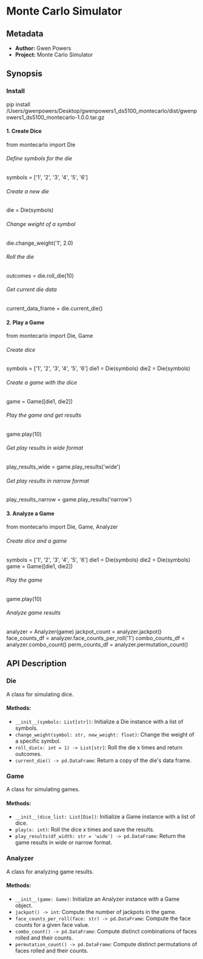 
# Monte Carlo Simulator

## Metadata

- **Author:** Gwen Powers
- **Project:** Monte Carlo Simulator

## Synopsis
### Install
pip install /Users/gwenpowers/Desktop/gwenpowers1_ds5100_montecarlo/dist/gwenpowers1_ds5100_montecarlo-1.0.0.tar.gz

#### 1. Create Dice

from montecarlo import Die

###### Define symbols for the die
symbols = ['1', '2', '3', '4', '5', '6']

######  Create a new die
die = Die(symbols)

######  Change weight of a symbol
die.change_weight('1', 2.0)

######  Roll the die
outcomes = die.roll_die(10)

######  Get current die data
current_data_frame = die.current_die()

#### 2. Play a Game

from montecarlo import Die, Game

######  Create dice
symbols = ['1', '2', '3', '4', '5', '6']
die1 = Die(symbols)
die2 = Die(symbols)

######  Create a game with the dice
game = Game([die1, die2])

######  Play the game and get results
game.play(10)

######  Get play results in wide format
play_results_wide = game.play_results('wide')

######  Get play results in narrow format
play_results_narrow = game.play_results('narrow')


#### 3. Analyze a Game
from montecarlo import Die, Game, Analyzer

######  Create dice and a game
symbols = ['1', '2', '3', '4', '5', '6']
die1 = Die(symbols)
die2 = Die(symbols)
game = Game([die1, die2])

######  Play the game
game.play(10)

######  Analyze game results
analyzer = Analyzer(game)
jackpot_count = analyzer.jackpot()
face_counts_df = analyzer.face_counts_per_roll('1')
combo_counts_df = analyzer.combo_count()
perm_counts_df = analyzer.permutation_count()


## API Description

### Die

A class for simulating dice.

#### Methods:

- `__init__(symbols: List[str])`: Initialize a Die instance with a list of symbols.
- `change_weight(symbol: str, new_weight: float)`: Change the weight of a specific symbol.
- `roll_die(x: int = 1) -> List[str]`: Roll the die x times and return outcomes.
- `current_die() -> pd.DataFrame`: Return a copy of the die's data frame.

### Game

A class for simulating games.

#### Methods:

- `__init__(dice_list: List[Die])`: Initialize a Game instance with a list of dice.
- `play(x: int)`: Roll the dice x times and save the results.
- `play_results(df_width: str = 'wide') -> pd.DataFrame`: Return the game results in wide or narrow format.

### Analyzer

A class for analyzing game results.

#### Methods:

- `__init__(game: Game)`: Initialize an Analyzer instance with a Game object.
- `jackpot() -> int`: Compute the number of jackpots in the game.
- `face_counts_per_roll(face: str) -> pd.DataFrame`: Compute the face counts for a given face value.
- `combo_count() -> pd.DataFrame`: Compute distinct combinations of faces rolled and their counts.
- `permutation_count() -> pd.DataFrame`: Compute distinct permutations of faces rolled and their counts.
